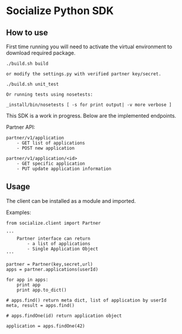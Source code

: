 Socialize Python SDK
====================

How to use
----------

First time running you will need to activate the virtual environment to download
required package.


    ./build.sh build

    or modify the settings.py with verified partner key/secret.

    ./build.sh unit_test

    Or running tests using nosetests:

    _install/bin/nosetests [ -s for print output| -v more verbose ]

    
    

This SDK is a work in progress. Below are the implemented endpoints.


Partner API:

    partner/v1/application
        - GET list of applications
        - POST new application

    partner/v1/application/<id>
        - GET specific application
        - PUT update application information



Usage
-----

The client can be installed as a module and imported.


Examples:

    
    from socialize.client import Partner
    
    '''
        Partner interface can return
            - a list of applications
            - Single Application Object
    '''

    partner = Partner(key,secret,url)  
    apps = partner.applications(userId)

    for app in apps:
        print app
        print app.to_dict()

    # apps.find() return meta dict, list of application by userId
    meta, result = apps.find()
    
    # apps.findOne(id) return application object
    
    application = apps.findOne(42)




